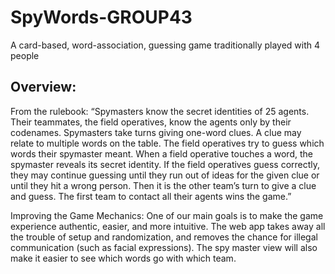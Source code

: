 SpyWords-GROUP43
========
A card-based, word-association, guessing game traditionally played with 4 people

Overview:
---------
From the rulebook:
“Spymasters know the secret identities of 25 agents. Their teammates, the field operatives, 
know the agents only by their codenames. 
Spymasters take turns giving one-word clues. A clue may relate to multiple words on the table. The field operatives try to guess which words their spymaster meant. When a field operative touches a word, the spymaster reveals its secret identity. If the field operatives guess correctly, they may continue guessing until they run out of ideas for the given clue or until they hit a 
wrong person. Then it is the other team’s turn to give a clue and guess. The first team to 
contact all their agents wins the game.”

Improving the Game Mechanics:
One of our main goals is to make the game experience authentic, easier, and more intuitive. 
The web app takes away all the trouble of setup and randomization, 
and removes the chance for illegal communication (such as facial expressions). 
The spy master view will also make it easier to see which words go with which team.

